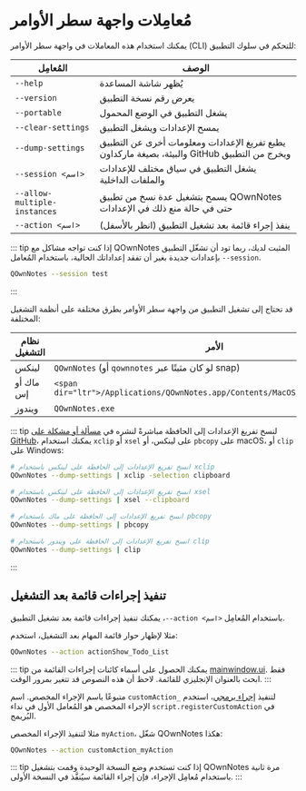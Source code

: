 # مُعامِلات واجهة سطر الأوامر

يمكنك استخدام هذه المعاملات في واجهة سطر الأوامر (CLI) للتحكم في سلوك التطبيق:

| المُعامِل                     | الوصف                                                                                         |
| ----------------------------- | --------------------------------------------------------------------------------------------- |
| `‪--help`                     | يُظهر شاشة المساعدة                                                                           |
| `‪--version`                  | يعرض رقم نسخة التطبيق                                                                         |
| `‪--portable`                 | يشغل التطبيق في الوضع المحمول                                                                 |
| `‪--clear-settings`           | يمسح الإعدادات ويشغل التطبيق                                                                  |
| `‪--dump-settings`            | يطبع تفريغ الإعدادات ومعلومات أخرى عن التطبيق والبيئة، بصيغة ماركداون GitHub ويخرج من التطبيق |
| `‪--session <اسم>`      | يشغل التطبيق في سياق مختلف للإعدادات والملفات الداخلية                                        |
| `‪--allow-multiple-instances` | يسمح بتشغيل عدة نسخ من تطبيق QOwnNotes حتى في حالة منع ذلك في الإعدادات                       |
| `‪--action <اسم>`       | ينفذ إجراء قائمة بعد تشغيل التطبيق (انظر بالأسفل)                                             |

::: tip
إذا كنت تواجه مشاكل مع QOwnNotes المثبت لديك، ربما تود أن تشغّل التطبيق بإعدادات جديدة بغير أن تفقد إعداداتك الحالية، باستخدام المُعامل <code dir="ltr">--session</code>.

```bash
QOwnNotes --session test
```
:::

قد تحتاج إلى تشغيل التطبيق من واجهة سطر الأوامر بطرق مختلفة على أنظمة التشغيل المختلفة:

| نظام التشغيل | الأمر                                                                               |
| ------------ | ----------------------------------------------------------------------------------- |
| لينكس        | `QOwnNotes` (أو `qownnotes` لو كان مثبتًا عبر snap)                                 |
| ماك أو إس    | `<span dir="ltr">/Applications/QOwnNotes.app/Contents/MacOS/QOwnNotes</span>` |
| ويندوز       | `QOwnNotes.exe`                                                                     |

::: tip
لنسخ تفريغ الإعدادات إلى الحافظة مباشرةً لنشره في [مسألة أو مشكلة على GitHub](https://github.com/pbek/QOwnNotes/issues)، يمكنك استخدام `xclip` أو `xsel` على لينكس، أو `pbcopy` على macOS، أو `clip` على Windows:

```bash
# انسخ تفريغ الإعدادات إلى الحافظة على لينكس باستخدام xclip
QOwnNotes --dump-settings | xclip -selection clipboard

# انسخ تفريغ الإعدادات إلى الحافظة على لينكس باستخدام xsel
QOwnNotes --dump-settings | xsel --clipboard

# انسخ تفريغ الإعدادات إلى الحافظة على ماك باستخدام pbcopy
QOwnNotes --dump-settings | pbcopy

# انسخ تفريغ الإعدادات إلى الحافظة على ويندوز باستخدام clip
QOwnNotes --dump-settings | clip
```
:::

## تنفيذ إجراءات قائمة بعد التشغيل

باستخدام المُعامِل <code dir="ltr">--action &lt;اسم&gt;</code>، يمكنك تنفيذ إجراءات قائمة بعد تشغيل التطبيق.

مثلا لإظهار حوار قائمة المهام بعد التشغيل، استخدم:

```bash
QOwnNotes --action actionShow_Todo_List
```

::: tip
يمكنك الحصول على أسماء كائنات إجراءات القائمة من [mainwindow.ui](https://github.com/pbek/QOwnNotes/blob/main/src/mainwindow.ui). فقط ابحث بالعنوان الإنجليزي للقائمة. لاحظ أن هذه النصوص قد تتغير بمرور الوقت.
:::

لتنفيذ [إجراء برمجي](../scripting/methods-and-objects.md#registering-a-custom-action)، استخدم <code dir="ltr">customAction_</code> متبوعًا باسم الإجراء المخصص. اسم الإجراء المخصص هو المُعامل الأول في نداء `script.registerCustomAction` في البُريمج.

مثلا لتنفيذ الإجراء المخصص `myAction`، شغّل QOwnNotes هكذا:

```bash
QOwnNotes --action customAction_myAction
```

::: tip
إذا كنت تستخدم وضع النسخة الوحيدة وقمت بتشغيل QOwnNotes مرة ثانية باستخدام مُعامِل الإجراء، فإن إجراء القائمة سيُنفَّذ في النسخة الأولى.
:::

